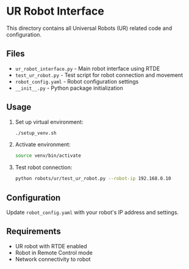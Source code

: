 # UR Robot Interface

This directory contains all Universal Robots (UR) related code and configuration.

## Files

- `ur_robot_interface.py` - Main robot interface using RTDE
- `test_ur_robot.py` - Test script for robot connection and movement
- `robot_config.yaml` - Robot configuration settings
- `__init__.py` - Python package initialization

## Usage

1. Set up virtual environment:
   ```bash
   ./setup_venv.sh
   ```

2. Activate environment:
   ```bash
   source venv/bin/activate
   ```

3. Test robot connection:
   ```bash
   python robots/ur/test_ur_robot.py --robot-ip 192.168.0.10
   ```

## Configuration

Update `robot_config.yaml` with your robot's IP address and settings.

## Requirements

- UR robot with RTDE enabled
- Robot in Remote Control mode
- Network connectivity to robot
